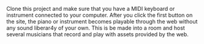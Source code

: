 Clone this project and make sure that you have a MIDI keyboard or instrument connected to your computer. After you click the first button on the site, the piano or instrument becomes playable through the web without any sound liberar4y of your own. This is be made into a room and host several musicians that record and play with assets provided by the web.
